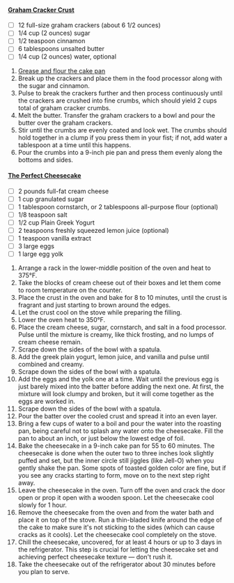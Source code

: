 #### [Graham Cracker Crust](https://www.thekitchn.com/how-to-make-a-graham-cracker-crust-cooking-lessons-from-the-kitchn-36895)
- [ ] 12 full-size graham crackers (about 6 1/2 ounces)
- [ ] 1/4 cup (2 ounces) sugar
- [ ] 1/2 teaspoon cinnamon
- [ ] 6 tablespoons unsalted butter
- [ ] 1/4 cup (2 ounces) water, optional

1. [Grease and flour the cake pan](https://www.youtube.com/watch?v=ARm5oDzaMAA)
1. Break up the crackers and place them in the food processor along with the sugar and cinnamon.
1. Pulse to break the crackers further and then process continuously until the crackers are crushed into fine crumbs, which should yield 2 cups total of graham cracker crumbs.
1. Melt the butter. Transfer the graham crackers to a bowl and pour the butter over the graham crackers.
1. Stir until the crumbs are evenly coated and look wet. The crumbs should hold together in a clump if you press them in your fist; if not, add water a tablespoon at a time until this happens.
1. Pour the crumbs into a 9-inch pie pan and press them evenly along the bottoms and sides.


#### [The Perfect Cheesecake](https://www.thekitchn.com/how-to-make-perfect-cheesecake-recipe-cooking-lessons-from-the-kitchen-110760)
- [ ] 2 pounds full-fat cream cheese
- [ ] 1 cup granulated sugar
- [ ] 1 tablespoon cornstarch, or 2 tablespoons all-purpose flour (optional)
- [ ] 1/8 teaspoon salt
- [ ] 1/2 cup Plain Greek Yogurt
- [ ] 2 teaspoons freshly squeezed lemon juice (optional)
- [ ] 1 teaspoon vanilla extract
- [ ] 3 large eggs
- [ ] 1 large egg yolk

1. Arrange a rack in the lower-middle position of the oven and heat to 375°F.
1. Take the blocks of cream cheese out of their boxes and let them come to room temperature on the counter.
1. Place the crust in the oven and bake for 8 to 10 minutes, until the crust is fragrant and just starting to brown around the edges.
1. Let the crust cool on the stove while preparing the filling.
1. Lower the oven heat to 350°F.
1. Place the cream cheese, sugar, cornstarch, and salt in a food processor. Pulse until the mixture is creamy, like thick frosting, and no lumps of cream cheese remain.
1. Scrape down the sides of the bowl with a spatula.
1. Add the greek plain yogurt, lemon juice, and vanilla and pulse until combined and creamy.
1. Scrape down the sides of the bowl with a spatula.
1. Add the eggs and the yolk one at a time. Wait until the previous egg is just barely mixed into the batter before adding the next one. At first, the mixture will look clumpy and broken, but it will come together as the eggs are worked in.
1. Scrape down the sides of the bowl with a spatula.
1. Pour the batter over the cooled crust and spread it into an even layer.
1. Bring a few cups of water to a boil and pour the water into the roasting pan, being careful not to splash any water onto the cheesecake. Fill the pan to about an inch, or just below the lowest edge of foil.
1. Bake the cheesecake in a 9-inch cake pan for 55 to 60 minutes. The cheesecake is done when the outer two to three inches look slightly puffed and set, but the inner circle still jiggles (like Jell-O) when you gently shake the pan. Some spots of toasted golden color are fine, but if you see any cracks starting to form, move on to the next step right away.
1. Leave the cheesecake in the oven. Turn off the oven and crack the door open or prop it open with a wooden spoon. Let the cheesecake cool slowly for 1 hour.
1. Remove the cheesecake from the oven and from the water bath and place it on top of the stove. Run a thin-bladed knife around the edge of the cake to make sure it's not sticking to the sides (which can cause cracks as it cools). Let the cheesecake cool completely on the stove.
1. Chill the cheesecake, uncovered, for at least 4 hours or up to 3 days in the refrigerator. This step is crucial for letting the cheesecake set and achieving perfect cheesecake texture — don't rush it.
1. Take the cheesecake out of the refrigerator about 30 minutes before you plan to serve.